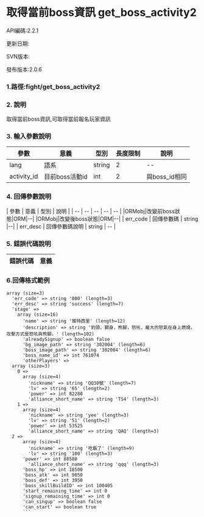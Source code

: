 # 取得當前boss資訊  get_boss_activity2


API編碼:2.2.1

更新日期:

SVN版本:

發布版本:2.0.6
### 1.路徑:fight/get_boss_activity2

### 2. 說明
取得當前boss資訊,可取得當前報名玩家資訊
### 3. 輸入參數說明
| 參數 | 意義 | 型別 |長度限制| 說明 |
| -- | -- | -- | -- | -- |
|lang|語系|string|2|--|
|activity_id|目前boss活動id|int|2|與boss_id相同|


### 4. 回傳參數說明
| 參數 | 意義 | 型別 | 說明 |
| -- | -- | -- | -- | -- |
|ORMobj|改變前boss狀態|ORM|--|
|ORMobj|改變後boss狀態|ORM|--|
| err_code | 回傳參數碼 | string |--|
| err_desc | 回傳參數碼說明 | string | -- |




### 5. 錯誤代碼說明
|錯誤代碼|意義|
|--|--|


### 6.回傳格式範例

```
array (size=3)
  'err_code' => string '000' (length=3)
  'err_desc' => string 'success' (length=7)
  'stage' => 
    array (size=16)
      'name' => string '推特西里' (length=12)
      'description' => string '豹頭，獅身，熊腳，怒吼，龐大的怒氣在身上燃燒，攻擊方式是怒吼與熊腳。' (length=102)
      'alreadySignup' => boolean false
      'bg_image_path' => string '302004' (length=6)
      'boss_image_path' => string '302004' (length=6)
      'boss_name_id' => int 761074
      'otherPlayers' => 
  array (size=3)
    0 => 
      array (size=4)
        'nickname' => string 'QQ30號' (length=7)
        'lv' => string '65' (length=2)
        'power' => int 82280
        'alliance_short_name' => string 'TS4' (length=3)
    1 => 
      array (size=4)
        'nickname' => string 'yee' (length=3)
        'lv' => string '51' (length=2)
        'power' => int 53525
        'alliance_short_name' => string 'QAQ' (length=3)
  2 => 
      array (size=4)
        'nickname' => string '吃飯了' (length=9)
        'lv' => string '100' (length=3)
      'power' => int 88580
        'alliance_short_name' => string 'qqq' (length=3)
      'boss_hp' => int 18500
      'boss_atk' => int 9050
      'boss_def' => int 3950
      'boss_skillBuildID' => int 100405
      'start_remaining_time' => int 0
      'signup_remaining_time' => int 0
      'can_singup' => boolean false
      'can_start' => boolean true
      ```

